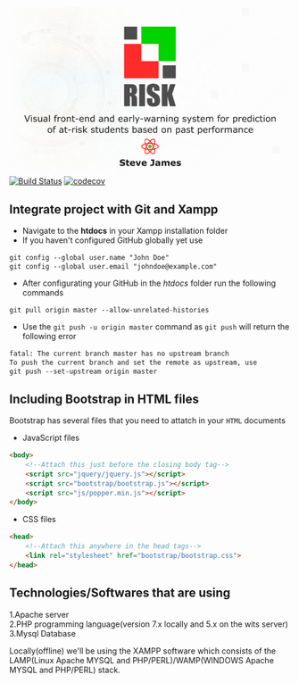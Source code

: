 ![Cover photo of project](/img/cover/github-cover-photo.png)
[![Build Status](https://travis-ci.com/1272371/Atom.svg?branch=master)](https://travis-ci.com/1272371/Atom)
[![codecov](https://codecov.io/gh/1272371/Atom/branch/master/graph/badge.svg)](https://codecov.io/gh/1272371/Atom)

## Integrate project with Git and Xampp
* Navigate to the **htdocs** in your Xampp installation folder
* If you haven't configured GitHub globally yet use
```
git config --global user.name "John Doe"
git config --global user.email "johndoe@example.com"
```
* After configurating your GitHub in the *htdocs* folder run the following commands
```
git pull origin master --allow-unrelated-histories
```
* Use the `git push -u origin master` command as `git push` will return the following error
```
fatal: The current branch master has no upstream branch
To push the current branch and set the remote as upstream, use
git push --set-upstream origin master
```

## Including Bootstrap in HTML files
Bootstrap has several files that you need to attatch in your `HTML` documents
* JavaScript files
```html
<body>
    <!--Attach this just before the closing body tag-->
    <script src="jquery/jquery.js"></script>
    <script src="bootstrap/bootstrap.js"></script>
    <script src="js/popper.min.js"></script>
</body>
```
* CSS files
```html
<head>
    <!--Attach this anywhere in the head tags-->
    <link rel="stylesheet" href="bootstrap/bootstrap.css">
</head>
```
<!---
## Restful API integration
1.Using Xampp login to phpmyadmin using your browser and navigate to the "new" tag on the left side of the screen(where your databases lie)
![Alt text](img/apiInstruction/1.png "Title")

2.Create a new database and call it "api_risk" and click the create button
![Alt text](img/apiInstruction/2.png "Title")

3.Click the api_risk database tab/tag that you've just created on the left side of the navigation screen(it will probably be below the "new" tag that you clicked earlier) then click on import which is usually top navigation screen(contains a red arrow that is facing leftward)
![Alt text](img/apiInstruction/3.png "Title")

4.Now click on the browse button and navigate to the Atom(our SD project resides in this folder) folder then inside the Atom folder navigate into api then you'll find the api_risk.sql(this is the folder that you'll import into the api_risk database) file,then once you've selected the api_risk.sql file you can click on the go button at the bottom of the screen on phpmyadmin
![Alt text](img/apiInstruction/4.png "Title")

5.On the browser,type localhost/Atom/testing_login.html(this will vary due to the fact that some users will store Atom project in a different folder or in a sub folder) and then press *ENTER*,it should now send you to the login page that communicates with the restful api  the username and password is 123456.You can you can also test it with incorrect information,so that you can get a response from the backend i.e Incorrect password or user does not exist responses
![Alt text](img/apiInstruction/8.png "Title")

6.NB! Since we're temporarily running everything locally you should store the Atom folder in your htdocs so that the apache server can locate it when you call it via localhost/Atom/...(this will vary due to the fact that some users will store Atom project in a different folder or in a sub folder)
--->
## Technologies/Softwares that are using
1.Apache server
<br/>
2.PHP programming language(version 7.x locally and 5.x on the wits server)
<br/>
3.Mysql Database

Locally(offline) we'll be using the XAMPP software which consists of the LAMP(Linux Apache MYSQL and PHP/PERL)/WAMP(WINDOWS Apache MYSQL and PHP/PERL) stack.



